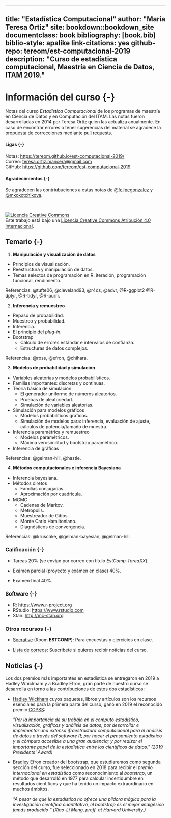 
--- 
title: "Estadística Computacional"
author: "María Teresa Ortiz"
site: bookdown::bookdown_site
documentclass: book
bibliography: [book.bib]
biblio-style: apalike
link-citations: yes
github-repo: tereom/est-computacional-2019
description: "Curso de estadística computacional, Maestría en Ciencia de Datos, ITAM 2019."
---


# Información del curso {-}

Notas del curso *Estadística Computacional* de los programas de maestría en 
Ciencia de Datos y en Computación del ITAM. Las notas fueron desarrolladas en 
2014 por Teresa Ortiz quien las actualiza anualmente. En caso de encontrar 
errores o tener sugerencias del material se agradece la propuesta de 
correcciones mediante [pull requests](https://github.com/tereom/est-computacional-2019).

#### Ligas {-}

Notas: https://tereom.github.io/est-computacional-2019/    
Correo: teresa.ortiz.mancera@gmail.com   
GitHub: https://github.com/tereom/est-computacional-2019 

#### Agradecimientos {-}
Se agradecen las contriubuciones a estas notas de [\@felipegonzalez](https://github.com/felipegonzalez)
y [\@mkokotchikova](https://github.com/mkokotchikova).

</br>

<a rel="license" href="http://creativecommons.org/licenses/by/4.0/"><img alt="Licencia Creative Commons" style="border-width:0" src="https://i.creativecommons.org/l/by/4.0/88x31.png" /></a><br />Este trabajo está bajo una <a rel="license" href="http://creativecommons.org/licenses/by/4.0/">Licencia Creative Commons Atribución 4.0 Internacional</a>.


## Temario {-}

1. **Manipulación y visualización de datos**

-   Principios de visualización.
-   Reestructura y manipulación de datos.
-   Temas selectos de programación en R: iteración, programación funcional, 
rendimiento.

Referencias: @tufte06, @cleveland93, @r4ds, @advr, @R-ggplot2 @R-dplyr, 
@R-tidyr, @R-purrr.

2. **Inferencia y remuestreo**

-   Repaso de probabilidad.
-   Muestreo y probabilidad.
-   Inferencia.
-   El principio del *plug-in*.
-   Bootstrap
    -   Cálculo de errores estándar e intervalos de confianza.
    -   Estructuras de datos complejos.

Referencias: @ross, @efron, @chihara.

3. **Modelos de probabilidad y simulación**

-   Variables aleatorias y modelos probabilísticos.
-   Familias importantes: discretas y continuas.
-   Teoría básica de simulación
    -   El generador uniforme de números aleatorios.
    -   Pruebas de aleatoriedad.
    -   Simulación de variables aleatorias.
-   Simulación para modelos gráficos
    -   Modelos probabilíticos gráficos.
    -   Simulación de modelos para: inferencia, evaluación de ajuste, 
    cálculos de potencia/tamaño de muestra.
-   Inferencia paramétrica y remuestreo
    -   Modelos paramétricos.
    -   Máxima verosimilitud y bootstrap paramétrico.
-   Inferencia de gráficas

 Referencias: @gelman-hill, @hastie.

4. **Métodos computacionales e inferencia Bayesiana**

-   Inferencia bayesiana.
-   Métodos diretos
    -   Familias conjugadas.
    -   Aproximación por cuadrícula.
-   MCMC
    -   Cadenas de Markov.
    -   Metropolis.
    -   Muestreador de Gibbs.
    -   Monte Carlo Hamiltoniano.
    -   Diagnósticos de convergencia.

Referencias: @kruschke, @gelman-bayesian, @gelman-hill.

### Calificación {-}

* Tareas 20% (se envían por correo con título *EstComp-TareaXX*).

* Exámen parcial (proyecto y exámen en clase) 40%.

* Examen final 40%.

### Software {-}

- R: https://www.r-project.org
- RStudio: https://www.rstudio.com
- Stan: http://mc-stan.org

### Otros recursos {-}

* [Socrative](https://b.socrative.com/login/student/) (Room **ESTCOMP**):
Para encuestas y ejercicios en clase.


* [Lista de correos](https://docs.google.com/spreadsheets/d/1ZNdpl-_c495FRb1ZEZ-TpxFDBk5Uai-9Ms-IHgsYq-E/edit?usp=sharing): Suscribete si quieres recibir noticias del curso.

## Noticias {-}

Los dos premios más importantes en estadística se entregaron en 2019 a Hadley
Whickham y a Bradley Efron, gran parte de nuestro curso se desarrolla 
en torno a las contribuciones de estos dos estadísticos:

* [Hadley Wickham](https://community.amstat.org/copss/awards/presidents) 
cuyos paquetes, libros y artículos son los recursos esenciales para la primera
parte del curso, ganó en 2019 el reconocido premio [COPSS](https://en.wikipedia.org/wiki/COPSS_Presidents%27_Award):
    
    *"Por la importancia de su trabajo en el computo estadístico, visualización, 
    gráficas y análisis de datos; por desarrollar e implementar una extensa
    ifraestructura computacional para el análisis de datos a través del 
    *software* R; por hacer el pensamiento estadístico y el cómputo accesible
    a una gran audiencia; y por realzar el importante papel de la estadística
    entre los científicos de datos." (2019 Presidents' Award)*

* [Bradley Efron](https://statprize.org/index.cfm) creador del bootstrap, que
estudiaremos como segunda sección del curso, fue seleccionado en 2018 para
recibir el *premio internacional en estadística* como reconocimiento al
*bootstrap*, un método que desarrolló en 1977 para calcular incertidumbre en
resultados científicos y que ha tenido un impacto extraordinario en muchos
ámbitos.
    
    *"A pesar de que la estadística no ofrece una píldora mágica para la 
    investigación científica cuantitativa, el bootstrap es el mejor analgésico
    jamás producido " (Xiao-Li Meng, proff. at Harvard University.)*
